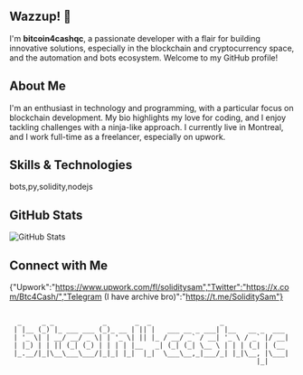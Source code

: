## Wazzup! 👋

I'm **bitcoin4cashqc**, a passionate developer with a flair for building innovative solutions, especially in the blockchain and cryptocurrency space, and the automation and bots ecosystem. Welcome to my GitHub profile!

## About Me

I'm an enthusiast in technology and programming, with a particular focus on blockchain development. My bio highlights my love for coding, and I enjoy tackling challenges with a ninja-like approach. I currently live in Montreal, and I work full-time as a freelancer, especially on upwork.

## Skills & Technologies

bots,py,solidity,nodejs

## GitHub Stats

![GitHub Stats](https://github-readme-stats.vercel.app/api?username=bitcoin4cashqc&show_icons=true&theme=radical)

## Connect with Me

{"Upwork":"https://www.upwork.com/fl/soliditysam","Twitter":"https://x.com/Btc4Cash/","Telegram (I have archive bro)":"https://t.me/SoliditySam"}

## 

```
  _     _ _            _       _  _                 _                
 | |__ (_) |_ ___ ___ (_)_ __ | || |   ___ __ _ ___| |__   __ _  ___ 
 | '_ \| | __/ __/ _ \| | '_ \| || |_ / __/ _` / __| '_ \ / _` |/ __|
 | |_) | | || (_| (_) | | | | |__   _| (_| (_| \__ \ | | | (_| | (__ 
 |_.__/|_|\__\___\___/|_|_| |_|  |_|  \___\__,_|___/_| |_|\__, |\___|
                                                             |_|     
```
